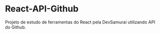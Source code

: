 # React-API-Github
Projeto de estudo de ferramentas do React pela DevSamurai utilizando API do Github.
